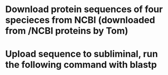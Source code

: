 # Download protein sequences of four specieces from NCBI (downloaded from /NCBI proteins by Tom)

# Upload sequence to subliminal, run the following command with blastp



